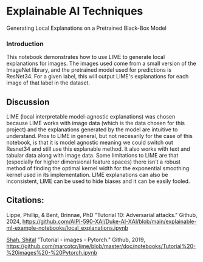 # Explainable AI Techniques
Generating Local Explanations on a Pretrained Black-Box Model

### Introduction
This notebook demonstrates how to use LIME to generate local explanations for images. The images used come from a small version of the ImageNet library, and the pretrained model used for predictions is ResNet34. For a given label, this will output LIME's explanations for each image of that label in the dataset. 

## Discussion
LIME (local interpretable model-agnostic explanations) was chosen because LIME works with image data (which is the data chosen for this project) and the explanations generated by the model are intuitive to understand. Pros to LIME in general, but not necesarily for the case of this notebook, is that it is model agnostic meaning we could switch out Resnet34 and still use this explanable method. It also works with text and tabular data along with image data. Some limitations to LIME are that (especially for higher dimensional feature spaces) there isn't a robust method of finding the optimal kernel width for the exponential smoothing kernel used in its implementation. LIME explanations can also be inconsistent, LIME can be used to hide biases and it can be easily fooled.  

## Citations:

Lippe, Phillip, & Bent, Brinnae, PhD "Tutorial 10: Adversarial attacks." Github, 2024, https://github.com/AIPI-590-XAI/Duke-AI-XAI/blob/main/explainable-ml-example-notebooks/local_explanations.ipynb

[Shah, Shital](https://github.com/sytelus) "Tutorial - images - Pytorch." Github, 2019, https://github.com/marcotcr/lime/blob/master/doc/notebooks/Tutorial%20-%20images%20-%20Pytorch.ipynb
